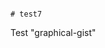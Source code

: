                                                                                                                                                                                                                                                                                                                                                                                        # test7
Test "graphical-gist"